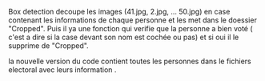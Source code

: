 Box detection decoupe les images (41.jpg, 2.jpg, ... 50.jpg) en case contenant les informations de chaque personne et les met dans le doessier "Cropped". Puis il ya une fonction qui verifie que la personne a bien voté ( c'est a dire si la case devant son nom est cochée ou pas) et si oui il le supprime de "Cropped".

la nouvelle version du code contient toutes les personnes dans le fichiers electoral avec leurs information .
